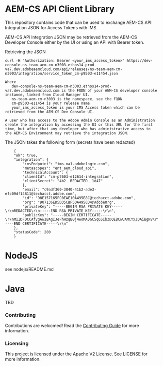 # AEM-CS API Client Library

This repository contains code that can be used to exchange AEM-CS API Integration JSON for Access Tokens with IMS.

AEM-CS API Integration JSON may be retrieved from the AEM-CS Developer Console either by the UI or using an API with Bearer token.

Retrieving the JSON

    curl -H "Authorization: Bearer <your_ims_access_token>" https://dev-console-ns-team-aem-cm-n3003.ethos14-prod-va7.dev.adobeaemcloud.com/api/releases/ns-team-aem-cm-n3003/integration/service_token_cm-p9503-e11454.json

    Where 
       dev-console-ns-team-aem-cm-n3003.ethos14-prod-va7.dev.adobeaemcloud.com is the FQDN of your AEM-CS developer console instance, linked from Cloud Manager UI.
       ns-team-aem-cm-n3003 is the namespace, see the FQDN
       cm-p9503-e11454 is your release name
       your_ims_access_token is your IMS Access token which can be retrieved from the AEM-CS Dev Console UI.

    A user who has access to the Adobe Admin Console as an Administration create the integration by accessing the UI or this URL for the first time, but after that any developer who has administrative access to the AEM-CS Environment may retrieve the integration JSON.

The JSON takes the following form (secrets have been redacted)

        {
        "ok": true,
        "integration": {
            "imsEndpoint": "ims-na1.adobelogin.com",
            "metascopes": "ent_aem_cloud_api",
            "technicalAccount": {
            "clientId": "cm-p7603-e12614-integration",
            "clientSecret": "4b2__REDACTED__1d47"
            },
            "email": "c9adf360-3840-41b2-ade3-efc09df14811@techacct.adobe.com",
            "id": "D8E157165FC0EAE10A495E8C@techacct.adobe.com",
            "org": "907136ED5D35CBF50A495CD4@AdobeOrg",
            "privateKey": "-----BEGIN RSA PRIVATE KEY-----\r\nREDACTED\r\n-----END RSA PRIVATE KEY-----\r\n",
            "publicKey": "-----BEGIN CERTIFICATE-----\r\nMIIDFDCCAfygAwIBAgIJeFhHzqB0j4woMA0GCSqGSIb3DQEBCwUAMCYxJDAiBgNV\r\nBAMTG2NtLXA3NjAzLWUxMjYxNC1pbnRlZ3JhdGlvbjAeFw0yMDExMjcxMjAyNDFa\r\nFw0yMTExMjcxMjAyNDFaMCYxJDAiBgNVBAMTG2NtLXA3NjAzLWUxMjYxNC1pbnRl\r\nZ3JhdGlvbjCCASIwDQYJKoZIhvcNAQEBBQADggEPADCCAQoCggEBAOeT6J4L+/NO\r\nyyj8AWvuKxHla+g1RX16CDXmnPSLqgJLzA+pu/rVe9It89tAodn+kqObfD8QeL2P\r\nUR+CzfndpvzKmUJ7wqMSHt6gzAe9ogGztYqTVUufBqmY83DFUhmWw4fIyj7JGNpr\r\n44Uf/7jFwz9IEt2a6p275wu2tJ9ZLporTaSk3LjlHDHiINWBZ9s9clu8sl9xei6p\r\nVqlh+FBFyE1lh+4n9KNH9UZ9ayL1aLAMFawhv33BKooWxsYE/veEEogogylpeGRC\r\nwJXgnEyYuA3QmSw1EYSM7mDXkTHlQr1mKzvuE/5cs0kOwh+mdFMsgfKaqgK5jodk\r\nPC8pWl/+4Z0CAwEAAaNFMEMwDAYDVR0TBAUwAwEB/zALBgNVHQ8EBAMCAvQwJgYD\r\nVR0RBB8wHYYbaHR0cDovL2V4YW1wbGUub3JnL3dlYmlkI21lMA0GCSqGSIb3DQEB\r\nCwUAA4IBAQA8A4aDmt+WVAeQaK0/oKS+VgUItqGPr2oy9yb300Fa9DtgVf+sLi/2\r\ndKcnhtgGT4ZqBION6fNYgkK0WmHKy+1iHWxiRuH3Zh8lXHPqUJDiIkjAMFIZkv7f\r\nQmI2PDfGEBXYAC8pUaPj6ZMvYbNIPXyfIkDoJmQTfmtOb5WkUh1/1N9LABNFUL+C\r\nbDaKvsnKKAm9nqK2ifuY6zfUfADaPXd7NkordQ3zPOlra9pWMn4cpEuVYvai3pKH\r\nlgEymr/f9lEMSGM9G+xfu1/ouTjaNZIHrIBTvupkqZ0yyY7ceUhNvk9dVb4KJBL/\r\nihlV7nIosONuitjxM93ATjKE+3ZY3hyC\r\n-----END CERTIFICATE-----\r\n"
        },
        "statusCode": 200
        }

# NodeJS

see nodejs/README.md

# Java

TBD

### Contributing

Contributions are welcomed! Read the [Contributing Guide](./.github/CONTRIBUTING.md) for more information.

### Licensing

This project is licensed under the Apache V2 License. See [LICENSE](LICENSE) for more information.
